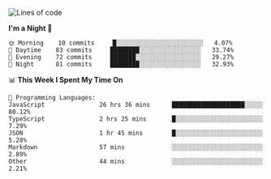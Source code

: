 <!--START_SECTION:waka-->
![Lines of code](https://img.shields.io/badge/From%20Hello%20World%20I%27ve%20Written-503966%20lines%20of%20code-blue)

**I'm a Night 🦉** 

```text
🌞 Morning    10 commits     █░░░░░░░░░░░░░░░░░░░░░░░░   4.07% 
🌆 Daytime    83 commits     ████████░░░░░░░░░░░░░░░░░   33.74% 
🌃 Evening    72 commits     ███████░░░░░░░░░░░░░░░░░░   29.27% 
🌙 Night      81 commits     ████████░░░░░░░░░░░░░░░░░   32.93%

```


📊 **This Week I Spent My Time On** 

```text
💬 Programming Languages: 
JavaScript               26 hrs 36 mins      ████████████████████░░░░░   80.12% 
TypeScript               2 hrs 25 mins       █░░░░░░░░░░░░░░░░░░░░░░░░   7.29% 
JSON                     1 hr 45 mins        █░░░░░░░░░░░░░░░░░░░░░░░░   5.28% 
Markdown                 57 mins             ░░░░░░░░░░░░░░░░░░░░░░░░░   2.89% 
Other                    44 mins             ░░░░░░░░░░░░░░░░░░░░░░░░░   2.21%

```


<!--END_SECTION:waka-->
